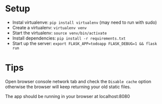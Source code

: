 # Setup
- Instal virtualenve: `pip install virtualenv` (may need to run with sudo)
- Create a virtualenv: `virtualenv venv`
- Start the virtualenv: `source venv/bin/activate`
- Install dependencies: `pip install -r requirements.txt`
- Start up the server: `export FLASK_APP=todoapp FLASK_DEBUG=1 && flask run`


# Tips
Open browser console network tab and check the `Disable cache` option otherwise
the browser will keep returning your old static files.


The app should be running in your browser at localhost:8080

